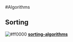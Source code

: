#Algorithms

## Sorting
![#ff0000](https://placehold.co/15x15/ff0000/ff0000.png) **[sorting-algorithms](https://github.com/linjing-lab/sorting-algorithms)**       
